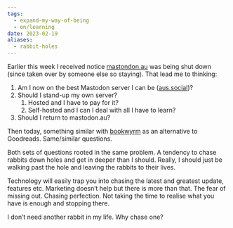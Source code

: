 ```yaml
---
tags:
  - expand-my-way-of-being
  - on/learning
date: 2023-02-19
aliases:
  - rabbit-holes
---
```

Earlier this week I received notice [mastondon.au](https://mastodon.au) was being shut down (since taken over by someone else so staying). That lead me to thinking:

1. Am I now on the best Mastodon server I can be ([aus.social](https://aus.social/@dcbuchan))?
2. Should I stand-up my own server? 
	1. Hosted and I have to pay for it?
	2. Self-hosted and I can I deal with all I have to learn?
3. Should I return to mastodon.au?

Then today, something similar with [bookwyrm](https://joinbookwyrm.com) as an alternative to Goodreads. Same/similar questions.

Both sets of questions rooted in the same problem. A tendency to chase rabbits down holes and get in deeper than I should. Really, I should just be walking past the hole and leaving the rabbits to their lives.

Technology will easily trap you into chasing the latest and greatest update, features etc. Marketing doesn’t help but there is more than that. The fear of missing out. Chasing perfection. Not taking the time to realise what you have is enough and stopping there.

I don’t need another rabbit in my life. Why chase one?